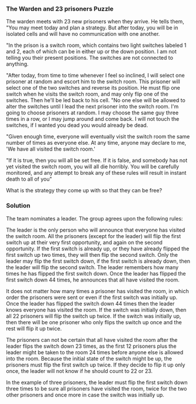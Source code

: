 ### The Warden and 23 prisoners Puzzle 
                 
The warden meets with 23 new prisoners when they arrive. He tells them, "You may meet today and plan a strategy. But after today, you will be in isolated cells and will have no communication with one another. 

"In the prison is a switch room, which contains two light switches labeled 1 and 2, each of which can be in either up or the down position. I am not telling you their present positions. The switches are not connected to anything.

"After today, from time to time whenever I feel so inclined, I will select one prisoner at random and escort him to the switch room. This prisoner will select one of the two switches and reverse its position. He must flip one switch when he visits the switch room, and may only flip one of the switches. Then he'll be led back to his cell.
"No one else will be allowed to alter the switches until I lead the next prisoner into the switch room. I'm going to choose prisoners at random. I may choose the same guy three times in a row, or I may jump around and come back. I will not touch the switches, if I wanted you dead you would already be dead.

"Given enough time, everyone will eventually visit the switch room the same number of times as everyone else. At any time, anyone may declare to me, 'We have all visited the switch room.' 

"If it is true, then you will all be set free. If it is false, and somebody has not yet visited the switch room, you will all die horribly. You will be carefully monitored, and any attempt to break any of these rules will result in instant death to all of you" 

What is the strategy they come up with so that they can be free?

### Solution

The team nominates a leader. The group agrees upon the following rules:
 
The leader is the only person who will announce that everyone has visited the switch room. All the prisoners (except for the leader) will flip the first switch up at their very first opportunity, and again on the second opportunity. If the first switch is already up, or they have already flipped the first switch up two times, they will then flip the second switch. Only the leader may flip the first switch down, if the first switch is already down, then the leader will flip the second switch. The leader remembers how many times he has flipped the first switch down. Once the leader has flipped the first switch down 44 times, he announces that all have visited the room. 

It does not matter how many times a prisoner has visited the room, in which order the prisoners were sent or even if the first switch was initially up. Once the leader has flipped the switch down 44 times then the leader knows everyone has visited the room. If the switch was initially down, then all 22 prisoners will flip the switch up twice. If the switch was initially up, then there will be one prisoner who only flips the switch up once and the rest will flip it up twice.

The prisoners can not be certain that all have visited the room after the leader flips the switch down 23 times, as the first 12 prisoners plus the leader might be taken to the room 24 times before anyone else is allowed into the room. Because the initial state of the switch might be up, the prisoners must flip the first switch up twice. If they decide to flip it up only once, the leader will not know if he should count to 22 or 23. 

In the example of three prisoners, the leader must flip the first switch down three times to be sure all prisoners have visited the room, twice for the two other prisoners and once more in case the switch was initially up.



